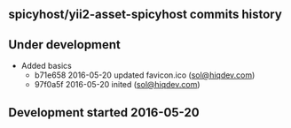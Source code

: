 spicyhost/yii2-asset-spicyhost commits history
----------------------------------------------

## Under development

- Added basics
    - b71e658 2016-05-20 updated favicon.ico (sol@hiqdev.com)
    - 97f0a5f 2016-05-20 inited (sol@hiqdev.com)

## Development started 2016-05-20


